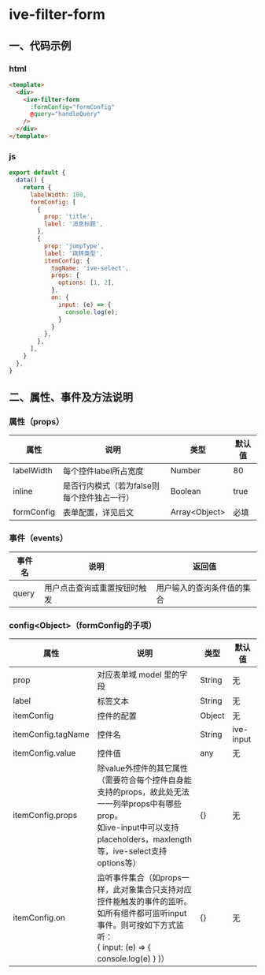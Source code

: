 # ive-filter-form
## 一、代码示例
### html
```html
<template>
  <div>
    <ive-filter-form
      :formConfig="formConfig"
      @query="handleQuery"
    />
  </div>
</template>
```
### js
```js
export default {
  data() {
    return {
      labelWidth: 100,
      formConfig: [
        {
          prop: 'title',
          label: '消息标题',
        },
        {
          prop: 'jumpType',
          label: '跳转类型',
          itemConfig: {
            tagName: 'ive-select',
            props: {
              options: [1, 2],
            },
            on: {
              input: (e) => {
                console.log(e);
              }
            }
          },
        },
      ],
    }
  },
}
```
## 二、属性、事件及方法说明
### 属性（props）
| 属性 | 说明 | 类型 | 默认值 |
| ------ | ------ | ------ | ------ |
| labelWidth | 每个控件label所占宽度 | Number | 80 |
| inline | 是否行内模式（若为false则每个控件独占一行） | Boolean | true |
| formConfig | 表单配置，详见后文 | Array\<Object\> | 必填 |
### 事件（events）
| 事件名 | 说明 | 返回值 |
| ------ | ------ | ------ |
| query | 用户点击查询或重置按钮时触发 | 用户输入的查询条件值的集合 |
### config\<Object\>（formConfig的子项）
| 属性 | 说明 | 类型 | 默认值 |
| ------ | ------ | ------ | ------ |
| prop | 对应表单域 model 里的字段 | String | 无 |
| label | 标签文本 | String | 无 |
| itemConfig | 控件的配置 | Object | 无 |
| itemConfig.tagName | 控件名 | String | ive-input |
| itemConfig.value | 控件值 | any | 无 |
| itemConfig.props | 除value外控件的其它属性（需要符合每个控件自身能支持的props，故此处无法一一列举props中有哪些prop。<br>如ive-input中可以支持placeholders，maxlength等，ive-select支持options等） | {} | 无 |
| itemConfig.on | 监听事件集合（如props一样，此对象集合只支持对应控件能触发的事件的监听。<br>如所有组件都可监听input事件。则可按如下方式监听：<br>{ input: (e) => { console.log(e) } }） | {} | 无 |